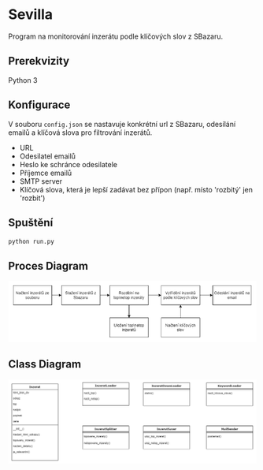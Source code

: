﻿# Sevilla
Program na monitorování inzerátu podle klíčových slov z SBazaru.

## Prerekvizity
Python 3

## Konfigurace
V souboru `config.json` se nastavuje konkrétní url z SBazaru, odesílání emailů a klíčová slova pro filtrování inzerátů.
* URL
* Odesilatel emailů
* Heslo ke schránce odesilatele
* Příjemce emailů
* SMTP server
* Klíčová slova, která je lepší zadávat bez přípon (např. místo 'rozbitý' jen 'rozbit')

## Spuštění
```
python run.py
```
## Proces Diagram
![SevillaProcesDiagram](pictures/SevillaProcesDiagram.png "Sevilla Proces Diagram")

## Class Diagram
![SevillaClassDiagram](pictures/SevillaClassDiagram.png "Sevilla Class Diagram")
